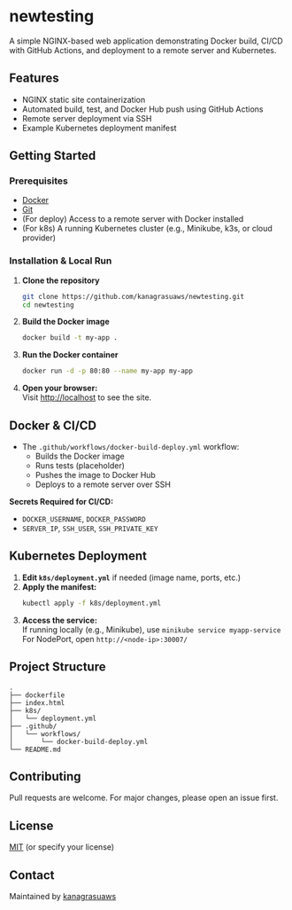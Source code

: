 # newtesting

A simple NGINX-based web application demonstrating Docker build, CI/CD with GitHub Actions, and deployment to a remote server and Kubernetes.

## Features

- NGINX static site containerization
- Automated build, test, and Docker Hub push using GitHub Actions
- Remote server deployment via SSH
- Example Kubernetes deployment manifest

## Getting Started

### Prerequisites

- [Docker](https://docs.docker.com/get-docker/)
- [Git](https://git-scm.com/)
- (For deploy) Access to a remote server with Docker installed
- (For k8s) A running Kubernetes cluster (e.g., Minikube, k3s, or cloud provider)

### Installation & Local Run

1. **Clone the repository**
    ```sh
    git clone https://github.com/kanagrasuaws/newtesting.git
    cd newtesting
    ```

2. **Build the Docker image**
    ```sh
    docker build -t my-app .
    ```

3. **Run the Docker container**
    ```sh
    docker run -d -p 80:80 --name my-app my-app
    ```

4. **Open your browser:**  
   Visit [http://localhost](http://localhost) to see the site.

## Docker & CI/CD

- The `.github/workflows/docker-build-deploy.yml` workflow:
    - Builds the Docker image
    - Runs tests (placeholder)
    - Pushes the image to Docker Hub
    - Deploys to a remote server over SSH

**Secrets Required for CI/CD:**
- `DOCKER_USERNAME`, `DOCKER_PASSWORD`
- `SERVER_IP`, `SSH_USER`, `SSH_PRIVATE_KEY`

## Kubernetes Deployment

1. **Edit `k8s/deployment.yml`** if needed (image name, ports, etc.)
2. **Apply the manifest:**
    ```sh
    kubectl apply -f k8s/deployment.yml
    ```
3. **Access the service:**  
   If running locally (e.g., Minikube), use `minikube service myapp-service`  
   For NodePort, open `http://<node-ip>:30007/`

## Project Structure

```
.
├── dockerfile
├── index.html
├── k8s/
│   └── deployment.yml
├── .github/
│   └── workflows/
│       └── docker-build-deploy.yml
└── README.md
```

## Contributing

Pull requests are welcome. For major changes, please open an issue first.

## License

[MIT](LICENSE) (or specify your license)

## Contact

Maintained by [kanagrasuaws](https://github.com/kanagrasuaws)
